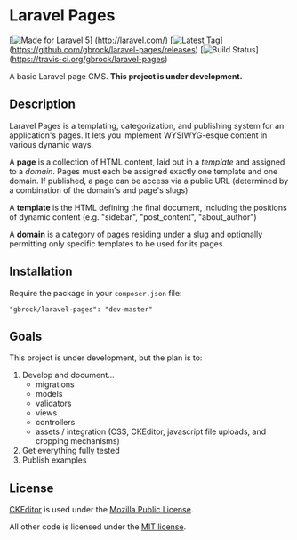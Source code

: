 # Laravel Pages
[![Made for Laravel 5](https://img.shields.io/badge/laravel-5.0-red.svg)]
(http://laravel.com/)
[![Latest Tag](https://img.shields.io/github/tag/gbrock/laravel-pages.svg)]
(https://github.com/gbrock/laravel-pages/releases)
[![Build Status](https://img.shields.io/travis/gbrock/laravel-pages.svg)]
(https://travis-ci.org/gbrock/laravel-pages)

A basic Laravel page CMS.  **This project is under development.**

## Description

Laravel Pages is a templating, categorization, and publishing system for an 
application's pages.  It lets you implement WYSIWYG-esque content in various dynamic ways.

A **page** is a collection of HTML content, laid out in a *template* and assigned to a *domain*.
Pages must each be assigned exactly one template and one domain.  If published, a page can be access via a
public URL (determined by a combination of the domain's and page's slugs).

A **template** is the HTML defining the final document, including the positions of dynamic content (e.g. "sidebar", 
"post_content", "about_author")

A **domain** is a category of pages residing under a [slug](http://en.wikipedia.org/wiki/Semantic_URL#Slug) and
optionally permitting only specific templates to be used for its pages.

## Installation

Require the package in your `composer.json` file:

```
"gbrock/laravel-pages": "dev-master"
```

## Goals

This project is under development, but the plan is to:

1. Develop and document...
    * migrations 
    * models
    * validators
    * views
    * controllers
    * assets / integration (CSS, CKEditor, javascript file uploads, and cropping mechanisms)
2. Get everything fully tested
3. Publish examples

## License

[CKEditor](http://ckeditor.com/about/license) is used under the [Mozilla Public License](https://www.mozilla.org/MPL/).

All other code is licensed under the [MIT license](https://github.com/gbrock/laravel-pages/blob/master/LICENSE).
